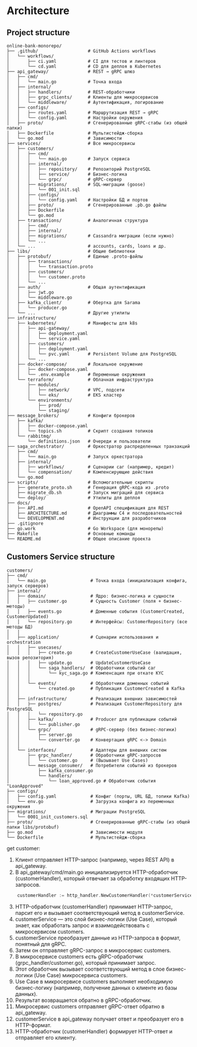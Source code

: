# Architecture

## Project structure

```
online-bank-monorepo/
├── .github/                   # GitHub Actions workflows
│   └── workflows/
│       ├── ci.yaml            # CI для тестов и линтеров
│       └── cd.yaml            # CD для деплоя в Kubernetes
├── api_gateway/               # REST → gRPC шлюз
│   ├── cmd/
│   │   └── main.go            # Точка входа
│   ├── internal/
│   │   ├── handlers/          # REST-обработчики
│   │   ├── grpc_clients/      # Клиенты для микросервисов
│   │   └── middleware/        # Аутентификация, логирование
│   ├── configs/
│   │   ├── routes.yaml        # Маршрутизация REST → gRPC
│   │   └── config.yaml        # Настройки окружения
│   ├── proto/                 # Сгенерированные gRPC-стабы (из общей папки)
│   ├── Dockerfile             # Мультистейдж-сборка
│   └── go.mod                 # Зависимости
├── services/                  # Все микросервисы
│   ├── customers/
│   │   ├── cmd/
│   │   │   └── main.go        # Запуск сервиса
│   │   ├── internal/
│   │   │   ├── repository/    # Репозиторий PostgreSQL
│   │   │   ├── service/       # Бизнес-логика
│   │   │   └── grpc/          # gRPC-сервер
│   │   ├── migrations/        # SQL-миграции (goose)
│   │   │   └── 001_init.sql
│   │   ├── configs/
│   │   │   └── config.yaml    # Настройки БД и портов
│   │   ├── proto/             # Сгенерированные .pb.go файлы
│   │   ├── Dockerfile
│   │   └── go.mod
│   ├── transactions/          # Аналогичная структура
│   │   ├── cmd/
│   │   ├── internal/
│   │   ├── migrations/        # Cassandra миграции (если нужно)
│   │   └── ...
│   └── ...                    # accounts, cards, loans и др.
├── libs/                      # Общие библиотеки
│   ├── protobuf/              # Единые .proto-файлы
│   │   ├── transactions/
│   │   │   └── transaction.proto
│   │   ├── customers/
│   │   │   └── customer.proto
│   │   └── ...
│   ├── auth/                  # Общая аутентификация
│   │   ├── jwt.go
│   │   └── middleware.go
│   ├── kafka_client/          # Обертка для Sarama
│   │   └── producer.go
│   └── ...                    # Другие утилиты
├── infrastructure/
│   ├── kubernetes/            # Манифесты для k8s
│   │   ├── api-gateway/
│   │   │   ├── deployment.yaml
│   │   │   └── service.yaml
│   │   ├── customers/
│   │   │   ├── deployment.yaml
│   │   │   └── pvc.yaml       # Persistent Volume для PostgreSQL
│   │   └── ...
│   ├── docker-compose/        # Локальное окружение
│   │   ├── docker-compose.yaml
│   │   └── .env.example       # Переменные окружения
│   └── terraform/             # Облачная инфраструктура
│       ├── modules/
│       │   ├── network/       # VPC, подсети
│       │   └── eks/           # EKS кластер
│       └── environments/
│           ├── prod/
│           └── staging/
├── message_brokers/           # Конфиги брокеров
│   ├── kafka/
│   │   ├── docker-compose.yaml
│   │   └── topics.sh          # Скрипт создания топиков
│   └── rabbitmq/
│       └── definitions.json   # Очереди и пользователи
├── saga_orchestrator/         # Оркестратор распределенных транзакций
│   ├── cmd/
│   │   └── main.go            # Запуск оркестратора
│   ├── internal/
│   │   ├── workflows/         # Сценарии саг (например, кредит)
│   │   └── compensation/      # Компенсирующие действия
│   └── go.mod
├── scripts/                   # Вспомогательные скрипты
│   ├── generate_proto.sh      # Генерация gRPC-кода из .proto
│   ├── migrate_db.sh          # Запуск миграций для сервиса
│   └── deploy/                # Утилиты для деплоя
├── docs/
│   ├── API.md                 # OpenAPI спецификация для REST
│   ├── ARCHITECTURE.md        # Диаграммы C4 и последовательностей
│   └── DEVELOPMENT.md         # Инструкции для разработчиков
├── .gitignore
├── go.work                    # Go Workspace (для монорепы)
├── Makefile                   # Основные команды
└── README.md                  # Общее описание проекта
```

## Customers Service structure

```
customers/
├── cmd/
│   └── main.go                 # Точка входа (инициализация конфига, запуск серверов)
├── internal/
│   ├── domain/                 # Ядро: бизнес-логика и сущности
│   │   ├── customer.go         # Сущность Customer (поля + бизнес-методы)
│   │   ├── events.go           # Доменные события (CustomerCreated, CustomerUpdated)
│   │   └── repository.go       # Интерфейсы: CustomerRepository (все методы БД)
│   │
│   ├── application/            # Сценарии использования и orchestration
│   │   ├── usecases/
│   │   │   ├── create.go       # CreateCustomerUseCase (валидация, вызов репозитория)
│   │   │   ├── update.go       # UpdateCustomerUseCase
│   │   │   └── saga_handlers/  # Обработчики событий саг
│   │   │       └── kyc_saga.go # Компенсация при откате KYC
│   │   │
│   │   └── events/             # Обработчики доменных событий
│   │       └── created.go      # Публикация CustomerCreated в Kafka
│   │
│   ├── infrastructure/         # Реализация внешних зависимостей
│   │   ├── postgres/           # Реализация CustomerRepository для PostgreSQL
│   │   │   └── repository.go
│   │   ├── kafka/              # Producer для публикации событий
│   │   │   └── publisher.go
│   │   └── grpc/               # gRPC-сервер (без бизнес-логики)
│   │       ├── server.go
│   │       └── converter.go    # Конвертация gRPC <-> Domain
│   │
│   └── interfaces/             # Адаптеры для внешних систем
│       ├── grpc_handler/       # Обработчики gRPC-запросов
│       │   └── customer.go     # (Вызывает Use Cases)
│       └── message_consumer/   # Потребители событий из брокеров
│           ├── kafka_consumer.go
│           └── handlers/
│               └── loan_approved.go # Обработчик события "LoanApproved"
├── configs/
│   ├── config.yaml             # Конфиг (порты, URL БД, топики Kafka)
│   └── env.go                  # Загрузка конфига из переменных окружения
├── migrations/                 # Миграции PostgreSQL
│   └── 0001_init_customers.sql
├── proto/                      # Сгенерированные gRPC-стабы (из общей папки libs/protobuf)
├── go.mod                      # Зависимости модуля
└── Dockerfile                  # Мультистейдж-сборка

```

get customer: 
1. Клиент отправляет HTTP-запрос (например, через REST API) в api_gateway.
2. В api_gateway/cmd/main.go инициализируется HTTP-обработчик (customerHandler), который отвечает за обработку входящих HTTP-запросов.
```go
	customerHandler := http_handler.NewCustomerHandler(*customerService, logger)
```
3. HTTP-обработчик (customerHandler) принимает HTTP-запрос, парсит его и вызывает соответствующий метод в customerService.
4. customerService — это слой бизнес-логики (Use Case), который знает, как обработать запрос и взаимодействовать с микросервисом customers.
5. customerService преобразует данные из HTTP-запроса в формат, понятный для gRPC.
6. Затем он отправляет gRPC-запрос в микросервис customers.
7. В микросервисе customers есть gRPC-обработчик (grpc_handler/customer.go), который принимает запрос.
8. Этот обработчик вызывает соответствующий метод в слое бизнес-логики (Use Case) микросервиса customers.
9. Use Case в микросервисе customers выполняет необходимую бизнес-логику (например, получение данных о клиенте из базы данных).
10. Результат возвращается обратно в gRPC-обработчик.
11. Микросервис customers отправляет gRPC-ответ обратно в api_gateway.
12. customerService в api_gateway получает ответ и преобразует его в HTTP-формат.
13. HTTP-обработчик (customerHandler) формирует HTTP-ответ и отправляет его клиенту.
